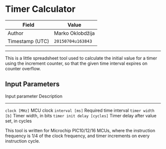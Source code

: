 <!-- vim: set ft=pandoc tw=80 spell: -->

# Timer Calculator

|Field              |Value                  |
|-------------------|-----------------------|
|Author             |Marko Oklobdžija       |
|Timestamp (UTC)    |`20150704u163843`      |

- - - - - - - - - - - - - - - - - - - - - - - - - - - - - - - - - - - - - - - -

This is a little spreadsheet tool used to calculate the initial value for a
timer using the increment counter, so that the given time interval expires on
counter overflow.

## Input Parameters

Input parameter                 Description
------------------------------- ---------------------------------------
`clock [MHz]`                   MCU clock
`interval [ms]`                 Required time interval
`timer width [b]`               Timer width, in bits
`timer init delay [cycles]`     Timer delay after value set, in cycles

This tool is written for Microchip PIC10/12/16 MCUs, where the instruction
frequency is 1/4 of the clock frequency, and timer increments on every
instruction cycle.

